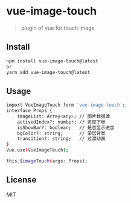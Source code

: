 # vue-image-touch

> plugin of vue for touch image

## Install

```bash
npm install vue-image-touch@latest
or
yarn add vue-image-touch@latest
```

## Usage

```bash
import VueImageTouch form 'vue-image-touch';
interface Props {
    imageList: Array<any>; // 图片数据源
    activedIndex?: number; // 进度下标
    isShowBar?: boolean;   // 是否显示进度
    bgColor?: string;      // 蒙层背景
    transition?: string;   // 过渡动画
}
Vue.use(VueImageTouch);

this.$imageTouch(args: Props);
```

## License

MIT
